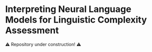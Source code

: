 # Interpreting Neural Language Models for Linguistic Complexity Assessment

⚠️ Repository under construction! ⚠️
